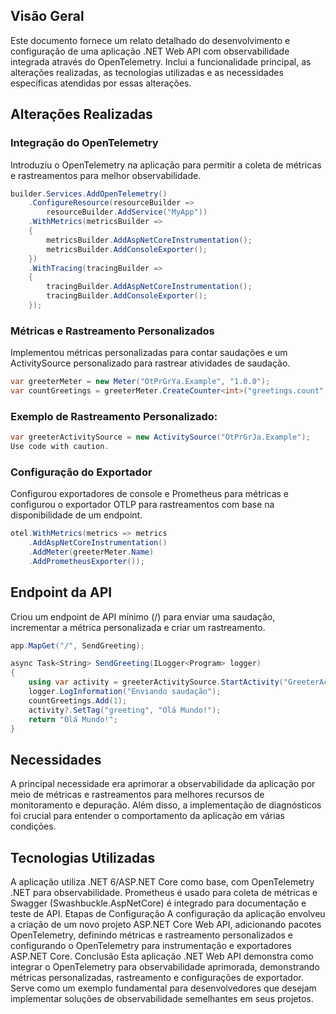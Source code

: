 
## Visão Geral
Este documento fornece um relato detalhado do desenvolvimento e configuração de uma aplicação .NET Web API com observabilidade integrada através do OpenTelemetry. Inclui a funcionalidade principal, as alterações realizadas, as tecnologias utilizadas e as necessidades específicas atendidas por essas alterações.
## Alterações Realizadas

### Integração do OpenTelemetry
Introduziu o OpenTelemetry na aplicação para permitir a coleta de métricas e rastreamentos para melhor observabilidade.
```c#
builder.Services.AddOpenTelemetry()
    .ConfigureResource(resourceBuilder => 
        resourceBuilder.AddService("MyApp"))
    .WithMetrics(metricsBuilder =>
    {
        metricsBuilder.AddAspNetCoreInstrumentation(); 
        metricsBuilder.AddConsoleExporter();
    })
    .WithTracing(tracingBuilder =>
    {
        tracingBuilder.AddAspNetCoreInstrumentation();
        tracingBuilder.AddConsoleExporter();
    });
```

### Métricas e Rastreamento Personalizados
Implementou métricas personalizadas para contar saudações e um ActivitySource personalizado para rastrear atividades de saudação.

```C#
var greeterMeter = new Meter("OtPrGrYa.Example", "1.0.0");
var countGreetings = greeterMeter.CreateCounter<int>("greetings.count", description: "Conta o número de saudações");
```

### Exemplo de Rastreamento Personalizado:
```C#
var greeterActivitySource = new ActivitySource("OtPrGrJa.Example");
Use code with caution.
````

### Configuração do Exportador

Configurou exportadores de console e Prometheus para métricas e configurou o exportador OTLP para rastreamentos com base na disponibilidade de um endpoint.

```c#
otel.WithMetrics(metrics => metrics
    .AddAspNetCoreInstrumentation()
    .AddMeter(greeterMeter.Name)
    .AddPrometheusExporter());
```

## Endpoint da API
Criou um endpoint de API mínimo (/) para enviar uma saudação, incrementar a métrica personalizada e criar um rastreamento.
```C#
app.MapGet("/", SendGreeting);

async Task<String> SendGreeting(ILogger<Program> logger)
{
    using var activity = greeterActivitySource.StartActivity("GreeterActivity");
    logger.LogInformation("Enviando saudação");
    countGreetings.Add(1);
    activity?.SetTag("greeting", "Olá Mundo!");
    return "Olá Mundo!";
}
```
## Necessidades
A principal necessidade era aprimorar a observabilidade da aplicação por meio de métricas e rastreamentos para melhores recursos de monitoramento e depuração. Além disso, a implementação de diagnósticos foi crucial para entender o comportamento da aplicação em várias condições.

## Tecnologias Utilizadas
A aplicação utiliza .NET 6/ASP.NET Core como base, com OpenTelemetry .NET para observabilidade. Prometheus é usado para coleta de métricas e Swagger (Swashbuckle.AspNetCore) é integrado para documentação e teste de API.
Etapas de Configuração
A configuração da aplicação envolveu a criação de um novo projeto ASP.NET Core Web API, adicionando pacotes OpenTelemetry, definindo métricas e rastreamento personalizados e configurando o OpenTelemetry para instrumentação e exportadores ASP.NET Core.
Conclusão
Esta aplicação .NET Web API demonstra como integrar o OpenTelemetry para observabilidade aprimorada, demonstrando métricas personalizadas, rastreamento e configurações de exportador. Serve como um exemplo fundamental para desenvolvedores que desejam implementar soluções de observabilidade semelhantes em seus projetos.

